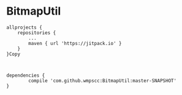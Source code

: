 # BitmapUtil


	allprojects {
		repositories {
			...
			maven { url 'https://jitpack.io' }
		}
	}Copy



	dependencies {
	        compile 'com.github.wmpscc:BitmapUtil:master-SNAPSHOT'
	}
